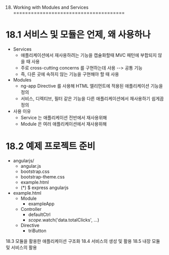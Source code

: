 18. Working with Modules and Services
======================================

# 18.1 서비스 및 모듈은 언제, 왜 사용하나
- Services
    - 애플리케이션에서 재사용하려는 기능을 캡슐화할때 MVC 패턴에 부합되지 않을 때 사용
    - 주로 cross-cutting concerns 를 구현하는데 사용 --> 공통 기능
    - 즉, 다른 곳에 속하지 않는 기능을 구현해야 할 때 사용
- Modules
    - ng-app Directive 를 사용해 HTML 엘리먼트에 적용된 애플리케이션 기능을 정의
    - 서비스, 디렉티브, 필터 같은 기능을 다른 애플리케이션에서 재사용하기 쉽게끔 정의
- 사용 이유
    - Service 는 애플리케이션 전반에서 재사용위해
    - Module 은 여러 애플리케이션에서 재사용위해


# 18.2 예제 프로젝트 준비
- angularjs/
    - angular.js
    - bootstrap.css
    - bootstrap-theme.css
    - example.html
    - (*) $ express angularjs
- example.html
    - Module
        - exampleApp
    - Controller
        - defaultCtrl
        - $scope.$watch('data.totalClicks', ...)
    - Directive
        - triButton

18.3 모듈을 활용한 애플리케이션 구조화
18.4 서비스의 생성 및 활용
18.5 내장 모듈 및 서비스의 활용